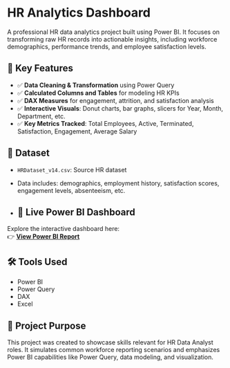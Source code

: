 # HR Analytics Dashboard

A professional HR data analytics project built using Power BI. It focuses on transforming raw HR records into actionable insights, including workforce demographics, performance trends, and employee satisfaction levels.

## 💼 Key Features

- ✅ **Data Cleaning & Transformation** using Power Query
- ✅ **Calculated Columns and Tables** for modeling HR KPIs
- ✅ **DAX Measures** for engagement, attrition, and satisfaction analysis
- ✅ **Interactive Visuals**: Donut charts, bar graphs, slicers for Year, Month, Department, etc.
- ✅ **Key Metrics Tracked**: Total Employees, Active, Terminated, Satisfaction, Engagement, Average Salary

## 📂 Dataset

- `HRDataset_v14.csv`: Source HR dataset
- Data includes: demographics, employment history, satisfaction scores, engagement levels, absenteeism, etc.

- ## 🔗 Live Power BI Dashboard

Explore the interactive dashboard here:  
👉 [**View Power BI Report**](https://app.powerbi.com/view?r=eyJrIjoiNGU3NGQ1Y2ItOTNkYi00MmQ3LTgxNGEtMjFkYjdiN2Q4NTMyIiwidCI6IjZiMzQ2ODk5LTRlZDYtNDc2MS1hYjc1LThhMmRiMGUyN2U3MiIsImMiOjh9)


## 🛠 Tools Used

- Power BI
- Power Query
- DAX
- Excel

## 📎 Project Purpose

This project was created to showcase skills relevant for HR Data Analyst roles. It simulates common workforce reporting scenarios and emphasizes Power BI capabilities like Power Query, data modeling, and visualization.
